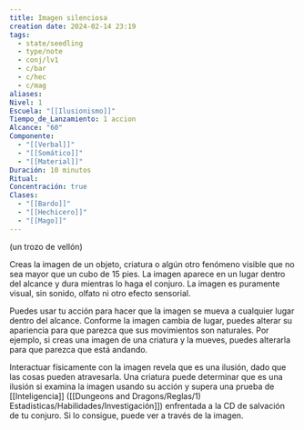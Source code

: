 ```yaml
---
title: Imagen silenciosa
creation date: 2024-02-14 23:19
tags:
  - state/seedling
  - type/note
  - conj/lv1
  - c/bar
  - c/hec
  - c/mag
aliases: 
Nivel: 1
Escuela: "[[Ilusionismo]]"
Tiempo_de_Lanzamiento: 1 accion
Alcance: "60"
Componente:
  - "[[Verbal]]"
  - "[[Somático]]"
  - "[[Material]]"
Duración: 10 minutos
Ritual: 
Concentración: true
Clases:
  - "[[Bardo]]"
  - "[[Hechicero]]"
  - "[[Mago]]"
---
```

(un trozo de vellón)

Creas la imagen de un objeto, criatura o algún otro fenómeno visible que no sea mayor que un cubo de 15 pies. La imagen aparece en un lugar dentro del alcance y dura mientras lo haga el conjuro. La imagen es puramente visual, sin sonido, olfato ni otro efecto sensorial.

Puedes usar tu acción para hacer que la imagen se mueva a cualquier lugar dentro del alcance. Conforme la imagen cambia de lugar, puedes alterar su apariencia para que parezca que sus movimientos son naturales. Por ejemplo, si creas una imagen de una criatura y la mueves, puedes alterarla para que parezca que está andando.

Interactuar físicamente con la imagen revela que es una ilusión, dado que las cosas pueden atravesarla. Una criatura puede determinar que es una ilusión si examina la imagen usando su acción y supera una prueba de [[Inteligencia]] ([[Dungeons and Dragons/Reglas/1) Estadisticas/Habilidades/Investigación]]) enfrentada a la CD de salvación de tu conjuro. Si lo consigue, puede ver a través de la imagen.